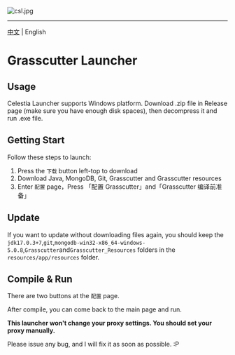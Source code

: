 ![csl.jpg](https://s2.loli.net/2022/05/14/7ajYoZDTyxrgRsN.jpg)

------------

[中文](https://github.com/KL-kirito/CelestiaLauncher/blob/master/CN_README.md) | English

# Grasscutter Launcher

## Usage
Celestia Launcher supports Windows platform.
Download .zip file in Release page (make sure you have enough disk spaces), then decompress it and run .exe file.


## Getting Start
Follow these steps to launch:
1. Press the `下载` button left-top to download
2. Download Java, MongoDB, Git, Grasscutter and Grasscutter resources
3. Enter `配置` page，Press 「配置 Grasscutter」and「Grasscutter 编译前准备」


## Update

If you want to update without downloading files again, you should keep the `jdk17.0.3+7`,`git`,`mongodb-win32-x86_64-windows-5.0.8`,`Grasscutter`and`Grasscutter_Resources` folders in the `resources/app/resources` folder.

## Compile & Run

There are two buttons at the `配置` page.

After compile, you can come back to the main page and run.

**This launcher won't change your proxy settings. You should set your proxy manually.**

Please issue any bug, and I will fix it as soon as possible. :P
